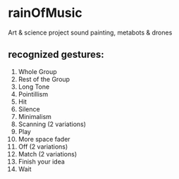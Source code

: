 # rainOfMusic
Art &amp; science project sound painting, metabots &amp; drones

## recognized gestures:

1. Whole Group
2. Rest of the Group
3. Long Tone
4. Pointillism
5. Hit
6. Silence
7. Minimalism
8. Scanning (2 variations)
9. Play
10. More space fader
11. Off (2 variations)
12. Match (2 variations)
13. Finish your idea
14. Wait
